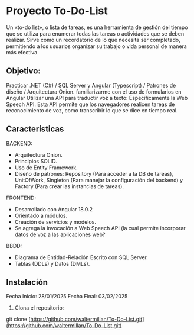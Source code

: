 # Proyecto To-Do-List
Un «to-do list», o lista de tareas, es una herramienta de gestión del tiempo que se utiliza para enumerar todas las tareas o actividades que se deben realizar. Sirve como un recordatorio de lo que necesita ser completado, permitiendo a los usuarios organizar su trabajo o vida personal de manera más efectiva.

## Objetivo:

Practicar .NET (C#) / SQL Server y Angular (Typescript) / Patrones de diseño / Arquitectura Onion.
familiarizarme con el uso de formularios en Angular
Utilizar una API para traductir voz a texto: Específicamente la Web Speech API. Esta API permite que los navegadores realicen tareas de reconocimiento de voz, como transcribir lo que se dice en tiempo real.

## Características

BACKEND:
- Arquitectura Onion.
- Principios SOLID.
- Uso de Entity Framework.
- Diseño de patrones: Repository (Para acceder a la DB de tareas), UnitOfWork, Singleton (Para manejar la configuración del backend) y Factory (Para crear las instancias de tareas).
  
FRONTEND:
- Desarrollado con Angular 18.0.2
- Orientado a módulos.
- Creación de servicios y modelos.
- Se agrega la invocación a Web Speech API (la cual permite incorporar datos de voz a las aplicaciones web?

BBDD:
- Diagrama de Entidad-Relación Escrito con SQL Server.
- Tablas (DDLs) y Datos (DMLs).

## Instalación

Fecha Inicio: 28/01/2025
Fecha Final: 03/02/2025

1. Clona el repositorio:

git clone [https://github.com/waltermillan/To-Do-List.git](https://github.com/waltermillan/To-Do-List.git)
